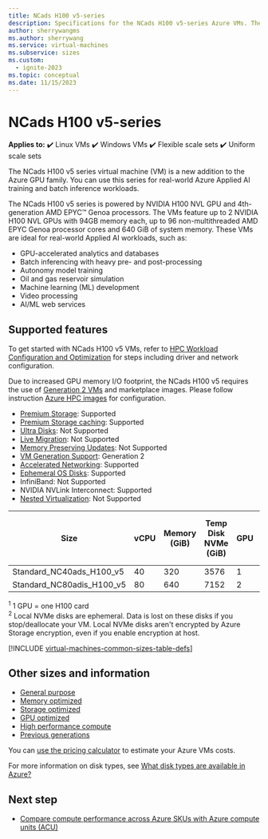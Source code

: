 ```yaml
---
title: NCads H100 v5-series
description: Specifications for the NCads H100 v5-series Azure VMs. These VMs include Linux, Windows, Flexible scale sets, and uniform scale sets.```
author: sherrywangms
ms.author: sherrywang
ms.service: virtual-machines
ms.subservice: sizes
ms.custom:
  - ignite-2023
ms.topic: conceptual
ms.date: 11/15/2023
---
```


#  NCads H100 v5-series 

**Applies to:** :heavy_check_mark: Linux VMs :heavy_check_mark: Windows VMs :heavy_check_mark: Flexible scale sets :heavy_check_mark: Uniform scale sets

The NCads H100 v5 series virtual machine (VM) is a new addition to the Azure GPU family. You can use this series for real-world Azure Applied AI training and batch inference workloads. 

The NCads H100 v5 series is powered by NVIDIA H100 NVL GPU and 4th-generation AMD EPYC™ Genoa processors.  The VMs feature up to 2 NVIDIA H100 NVL GPUs with 94GB memory each, up to 96 non-multithreaded AMD EPYC Genoa processor cores and 640 GiB of system memory. 
These VMs are ideal for real-world Applied AI workloads, such as: 

- GPU-accelerated analytics and databases
- Batch inferencing with heavy pre- and post-processing
- Autonomy model training
- Oil and gas reservoir simulation
- Machine learning (ML) development
- Video processing
- AI/ML web services



## Supported features

To get started with NCads H100 v5 VMs, refer to [HPC Workload Configuration and Optimization](configure.md) for steps including driver and network configuration.

Due to increased GPU memory I/O footprint, the NCads H100 v5 requires the use of [Generation 2 VMs](generation-2.md) and marketplace images. Please follow instruction [Azure HPC images](configure.md) for configuration.
 

- [Premium Storage](premium-storage-performance.md): Supported
- [Premium Storage caching](premium-storage-performance.md): Supported
- [Ultra Disks](disks-types.md#ultra-disks): Not Supported
- [Live Migration](maintenance-and-updates.md): Not Supported
- [Memory Preserving Updates](maintenance-and-updates.md): Not Supported
- [VM Generation Support](generation-2.md): Generation 2
- [Accelerated Networking](../virtual-network/create-vm-accelerated-networking-cli.md): Supported
- [Ephemeral OS Disks](ephemeral-os-disks.md): Supported
- InfiniBand: Not Supported
- NVIDIA NVLink Interconnect: Supported
- [Nested Virtualization](/virtualization/hyper-v-on-windows/user-guide/nested-virtualization): Not Supported



| Size | vCPU | Memory (GiB) | Temp Disk  NVMe (GiB) | GPU | GPU Memory (GiB) | Max data disks | Max uncached disk throughput (IOPS / MBps) | Max NICs/network bandwidth (MBps) |
|---|---|---|---|---|---|---|---|---|
| Standard_NC40ads_H100_v5   | 40  | 320 | 3576| 1 | 94  | 8 | 100000/3000 | 2/40,000  |
| Standard_NC80adis_H100_v5   | 80 | 640 | 7152 | 2 | 188 | 16 | 240000/7000 | 4/80,000  | 

<sup>1</sup> 1 GPU = one H100 card <br>
<sup>2</sup> Local NVMe disks are ephemeral. Data is lost on these disks if you stop/deallocate your VM. Local NVMe disks aren't encrypted by Azure Storage encryption, even if you enable encryption at host. <br>


[!INCLUDE [virtual-machines-common-sizes-table-defs](../../includes/virtual-machines-common-sizes-table-defs.md)]

## Other sizes and information

- [General purpose](sizes-general.md)
- [Memory optimized](sizes-memory.md)
- [Storage optimized](sizes-storage.md)
- [GPU optimized](sizes-gpu.md)
- [High performance compute](sizes-hpc.md)
- [Previous generations](sizes-previous-gen.md)

You can [use the pricing calculator](https://azure.microsoft.com/pricing/calculator/) to estimate your Azure VMs costs.

For more information on disk types, see [What disk types are available in Azure?](disks-types.md)

## Next step

- [Compare compute performance across Azure SKUs with Azure compute units (ACU)](acu.md)
